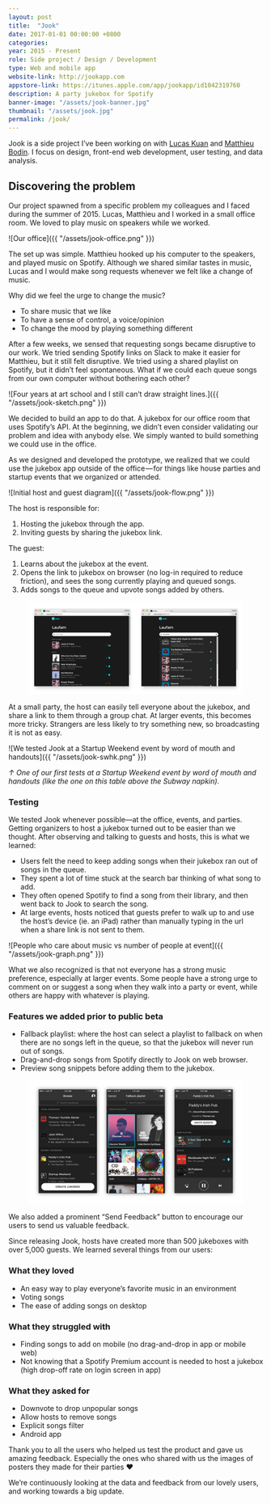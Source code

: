 ```yaml
---
layout: post
title:  "Jook"
date: 2017-01-01 00:00:00 +0800
categories:
year: 2015 - Present
role: Side project / Design / Development
type: Web and mobile app
website-link: http://jookapp.com
appstore-link: https://itunes.apple.com/app/jookapp/id1042319760
description: A party jukebox for Spotify
banner-image: "/assets/jook-banner.jpg"
thumbnail: "/assets/jook.jpg"
permalink: /jook/
---
```


Jook is a side project I’ve been working on with [Lucas Kuan](https://twitter.com/Kahou526) and [Matthieu Bodin](https://twitter.com/MaBoXiu). I focus on design, front-end web development, user testing, and data analysis. 

## Discovering the problem

Our project spawned from a specific problem my colleagues and I faced during the summer of 2015. Lucas, Matthieu and I worked in a small office room. We loved to play music on speakers while we worked.

![Our office]({{ "/assets/jook-office.png" }})



The set up was simple. Matthieu hooked up his computer to the speakers, and played music on Spotify. Although we shared similar tastes in music, Lucas and I would make song requests whenever we felt like a change of music.

Why did we feel the urge to change the music?

- To share music that we like
- To have a sense of control, a voice/opinion
- To change the mood by playing something different

After a few weeks, we sensed that requesting songs became disruptive to our work. We tried sending Spotify links on Slack to make it easier for Matthieu, but it still felt disruptive. We tried using a shared playlist on Spotify, but it didn’t feel spontaneous. What if we could each queue songs from our own computer without bothering each other?

![Four years at art school and I still can’t draw straight lines.]({{ "/assets/jook-sketch.png" }})

We decided to build an app to do that. A jukebox for our office room that uses Spotify’s API. At the beginning, we didn’t even consider validating our problem and idea with anybody else. We simply wanted to build something we could use in the office.

As we designed and developed the prototype, we realized that we could use the jukebox app outside of the office — for things like house parties and startup events that we organized or attended.

![Initial host and guest diagram]({{ "/assets/jook-flow.png" }})

The host is responsible for:

1. Hosting the jukebox through the app.
2. Inviting guests by sharing the jukebox link.

The guest:

1. Learns about the jukebox at the event.
2. Opens the link to jukebox on browser (no log-in required to reduce friction), and sees the song currently playing and queued songs.
3. Adds songs to the queue and upvote songs added by others.

<figure><img src ="/assets/jook-web.png" alt="Web app screenshots"></figure>

At a small party, the host can easily tell everyone about the jukebox, and share a link to them through a group chat. At larger events, this becomes more tricky. Strangers are less likely to try something new, so broadcasting it is not as easy.

![We tested Jook at a Startup Weekend event by word of mouth and handouts]({{ "/assets/jook-swhk.png" }})

*↑ One of our first tests at a Startup Weekend event by word of mouth and handouts (like the one on this table above the Subway napkin).*

### Testing

We tested Jook whenever possible—at the office, events, and parties. Getting organizers to host a jukebox turned out to be easier than we thought. After observing and talking to guests and hosts, this is what we learned:

- Users felt the need to keep adding songs when their jukebox ran out of songs in the queue.
- They spent a lot of time stuck at the search bar thinking of what song to add.
- They often opened Spotify to find a song from their library, and then went back to Jook to search the song.
- At large events, hosts noticed that guests prefer to walk up to and use the host’s device (ie. an iPad) rather than manually typing in the url when a share link is not sent to them.

![People who care about music vs number of people at event]({{ "/assets/jook-graph.png" }})

What we also recognized is that not everyone has a strong music preference, especially at larger events. Some people have a strong urge to comment on or suggest a song when they walk into a party or event, while others are happy with whatever is playing.

### Features we added prior to public beta

- Fallback playlist: where the host can select a playlist to fallback on when there are no songs left in the queue, so that the jukebox will never run out of songs.
- Drag-and-drop songs from Spotify directly to Jook on web browser.
- Preview song snippets before adding them to the jukebox.

<figure><img src ="/assets/jook-app.png" alt="We added a fallback playlist feature so the jukebox will never run out of songs to play"></figure>

We also added a prominent “Send Feedback” button to encourage our users to send us valuable feedback.

Since releasing Jook, hosts have created more than 500 jukeboxes with over 5,000 guests. We learned several things from our users:

### What they loved

- An easy way to play everyone’s favorite music in an environment
- Voting songs
- The ease of adding songs on desktop

### What they struggled with

- Finding songs to add on mobile (no drag-and-drop in app or mobile web)
- Not knowing that a Spotify Premium account is needed to host a jukebox (high drop-off rate on login screen in app)

### What they asked for

- Downvote to drop unpopular songs
- Allow hosts to remove songs
- Explicit songs filter
- Android app

Thank you to all the users who helped us test the product and gave us amazing feedback. Especially the ones who shared with us the images of posters they made for their parties ❤️

We’re continuously looking at the data and feedback from our lovely users, and working towards a big update.